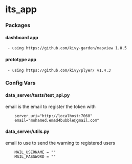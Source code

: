# its_app

### Packages

 #### dashboard app
     - using https://github.com/kivy-garden/mapview 1.0.5
 #### prototype app
     - using https://github.com/kivy/plyer/ v1.4.3

### Config Vars

#### data_server/tests/test_api.py
email is the email to register the token with
```
    server_uri="http://localhost:7060"
    email="mohamed.emad4bubble@gmail.com"
```
#### data_server/utils.py
email to use to send the warning to registered users
```
    MAIL_USERNAME = ""
    MAIL_PASSWORD = ""
```